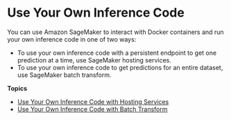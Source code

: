 # Use Your Own Inference Code<a name="your-algorithms-inference-main"></a>

You can use Amazon SageMaker to interact with Docker containers and run your own inference code in one of two ways:
+ To use your own inference code with a persistent endpoint to get one prediction at a time, use SageMaker hosting services\.
+ To use your own inference code to get predictions for an entire dataset, use SageMaker batch transform\.

**Topics**
+ [Use Your Own Inference Code with Hosting Services](your-algorithms-inference-code.md)
+ [Use Your Own Inference Code with Batch Transform](your-algorithms-batch-code.md)